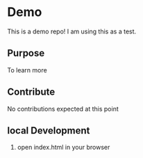# Demo

This is a demo repo!
I am using this as a test. 

## Purpose

To learn more 

## Contribute
No contributions expected at this point


## local Development

1. open index.html in your browser

